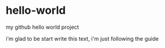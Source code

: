 # hello-world
my github hello world project

i'm glad to be start write this text, i'm just following the guide 
